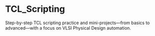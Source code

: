 # TCL_Scripting
Step-by-step TCL scripting practice and mini-projects—from basics to advanced—with a focus on VLSI Physical Design automation.
